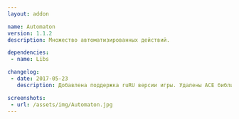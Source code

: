 ```yaml
---
layout: addon

name: Automaton
version: 1.1.2
description: Множество автоматизированных действий.

dependencies:
 - name: Libs

changelog:
 - date: 2017-05-23
   description: Добавлена поддержка ruRU версии игры. Удалены ACE библиотеки. Добавлена зависимость от !Libs. Добавлены новые модули.

screenshots:
 - url: /assets/img/Automaton.jpg
---
```

